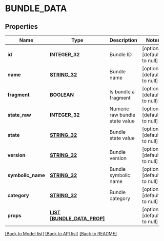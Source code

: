 # BUNDLE_DATA

## Properties
Name | Type | Description | Notes
------------ | ------------- | ------------- | -------------
**id** | **INTEGER_32** | Bundle ID | [optional] [default to null]
**name** | [**STRING_32**](STRING_32.md) | Bundle name | [optional] [default to null]
**fragment** | **BOOLEAN** | Is bundle a fragment | [optional] [default to null]
**state_raw** | **INTEGER_32** | Numeric raw bundle state value | [optional] [default to null]
**state** | [**STRING_32**](STRING_32.md) | Bundle state value | [optional] [default to null]
**version** | [**STRING_32**](STRING_32.md) | Bundle version | [optional] [default to null]
**symbolic_name** | [**STRING_32**](STRING_32.md) | Bundle symbolic name | [optional] [default to null]
**category** | [**STRING_32**](STRING_32.md) | Bundle category | [optional] [default to null]
**props** | [**LIST [BUNDLE_DATA_PROP]**](BundleDataProp.md) |  | [optional] [default to null]

[[Back to Model list]](../README.md#documentation-for-models) [[Back to API list]](../README.md#documentation-for-api-endpoints) [[Back to README]](../README.md)



